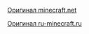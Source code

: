 [Оригинал minecraft.net](https://www.minecraft.net/ru-ru)

[Оригинал ru-minecraft.ru](https://ru-minecraft.ru/tekstur-paki/62249-rtx-ray-tracing-pack-for-java.html)

